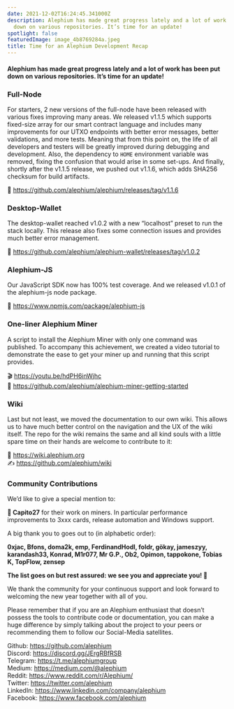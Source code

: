 ```yaml
---
date: 2021-12-02T16:24:45.341000Z
description: Alephium has made great progress lately and a lot of work has been put
  down on various repositories. It’s time for an update!
spotlight: false
featuredImage: image_4b8769284a.jpeg
title: Time for an Alephium Development Recap
---
```


#### Alephium has made great progress lately and a lot of work has been put down on various repositories. It’s time for an update!

### Full-Node

For starters, 2 new versions of the full-node have been released with various fixes improving many areas. We released v1.1.5 which supports fixed-size array for our smart contract language and includes many improvements for our UTXO endpoints with better error messages, better validations, and more tests. Meaning that from this point on, the life of all developers and testers will be greatly improved during debugging and development. Also, the dependency to `HOME` environment variable was removed, fixing the confusion that would arise in some set-ups. And finally, shortly after the v1.1.5 release, we pushed out v1.1.6, which adds SHA256 checksum for build artifacts.

🔗 <a href="https://github.com/alephium/alephium/releases/tag/v1.1.6" >https://github.com/alephium/alephium/releases/tag/v1.1.6</a>

### Desktop-Wallet

The desktop-wallet reached v1.0.2 with a new “localhost” preset to run the stack locally. This release also fixes some connection issues and provides much better error management.

🔗 <a href="https://github.com/alephium/alephium-wallet/releases/tag/v1.0.2" >https://github.com/alephium/alephium-wallet/releases/tag/v1.0.2</a>

### Alephium-JS

Our JavaScript SDK now has 100% test coverage. And we released v1.0.1 of the alephium-js node package.

🔗 <a href="https://www.npmjs.com/package/alephium-js" >https://www.npmjs.com/package/alephium-js</a>

### One-liner Alephium Miner

A script to install the Alephium Miner with only one command was published. To accompany this achievement, we created a video tutorial to demonstrate the ease to get your miner up and running that this script provides.

🎬 <a href="https://youtu.be/hdPH6inWjhc" >https://youtu.be/hdPH6inWjhc</a>  
📜 <a href="https://github.com/alephium/alephium-miner-getting-started" >https://github.com/alephium/alephium-miner-getting-started</a>

### Wiki

Last but not least, we moved the documentation to our own wiki. This allows us to have much better control on the navigation and the UX of the wiki itself. The repo for the wiki remains the same and all kind souls with a little spare time on their hands are welcome to contribute to it:

🔗 <a href="https://wiki.alephium.org" >https://wiki.alephium.org</a>  
✍️ <a href="https://github.com/alephium/wiki" >https://github.com/alephium/wiki</a>

### Community Contributions

We’d like to give a special mention to:

**💎 Capito27** for their work on miners. In particular performance improvements to 3xxx cards, release automation and Windows support.

A big thank you to goes out to (in alphabetic order):

**0xjac, Bfons, doma2k, emp, FerdinandHodl, foldr, gökay, jameszyy, karandash33, Konrad, M1r077, Mr G.P., Ob2, Opimon, tappokone, Tobias K, TopFlow, zensep**

**The list goes on but rest assured: we see you and appreciate you! 💎**

We thank the community for your continuous support and look forward to welcoming the new year together with all of you.

Please remember that if you are an Alephium enthusiast that doesn’t possess the tools to contribute code or documentation, you can make a huge difference by simply talking about the project to your peers or recommending them to follow our Social-Media satellites.

Github: <a href="https://github.com/alephium" >https://github.com/alephium</a>  
Discord: <a href="https://discord.gg/JErgRBfRSB" >https://discord.gg/JErgRBfRSB</a>  
Telegram: <a href="https://t.me/alephiumgroup" >https://t.me/alephiumgroup</a>  
Medium: <a href="https://medium.com/@alephium" >https://medium.com/@alephium</a>  
Reddit: <a href="https://www.reddit.com/r/Alephium/" >https://www.reddit.com/r/Alephium/</a>  
Twitter: <a href="https://twitter.com/alephium" >https://twitter.com/alephium</a>  
LinkedIn: <a href="https://www.linkedin.com/company/alephium" >https://www.linkedin.com/company/alephium</a>  
Facebook: <a href="https://www.facebook.com/alephium" >https://www.facebook.com/alephium</a>
